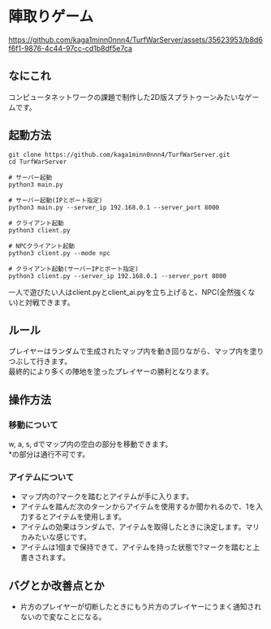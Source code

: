 # 陣取りゲーム

https://github.com/kaga1minn0nnn4/TurfWarServer/assets/35623953/b8d6f6f1-9876-4c44-97cc-cd1b8df5e7ca

## なにこれ
コンピュータネットワークの課題で制作した2D版スプラトゥーンみたいなゲームです。

## 起動方法
    git clone https://github.com/kaga1minn0nnn4/TurfWarServer.git
    cd TurfWarServer

    # サーバー起動
    python3 main.py

    # サーバー起動(IPとポート指定)
    python3 main.py --server_ip 192.168.0.1 --server_port 8000

    # クライアント起動
    python3 client.py

    # NPCクライアント起動
    python3 client.py --mode npc

    # クライアント起動(サーバーIPとポート指定)
    python3 client.py --server_ip 192.168.0.1 --server_port 8000

一人で遊びたい人はclient.pyとclient_ai.pyを立ち上げると、NPC(全然強くない)と対戦できます。

## ルール
プレイヤーはランダムで生成されたマップ内を動き回りながら、マップ内を塗りつぶして行きます。\
最終的により多くの陣地を塗ったプレイヤーの勝利となります。

## 操作方法
### 移動について
w, a, s, dでマップ内の空白の部分を移動できます。\
*の部分は通行不可です。

### アイテムについて
- マップ内の?マークを踏むとアイテムが手に入ります。
- アイテムを踏んだ次のターンからアイテムを使用するか聞かれるので、1を入力するとアイテムを使用します。
- アイテムの効果はランダムで、アイテムを取得したときに決定します。マリカみたいな感じです。
- アイテムは1個まで保持できて、アイテムを持った状態で?マークを踏むと上書きされます。

## バグとか改善点とか
- 片方のプレイヤーが切断したときにもう片方のプレイヤーにうまく通知されないので変なことになる。
